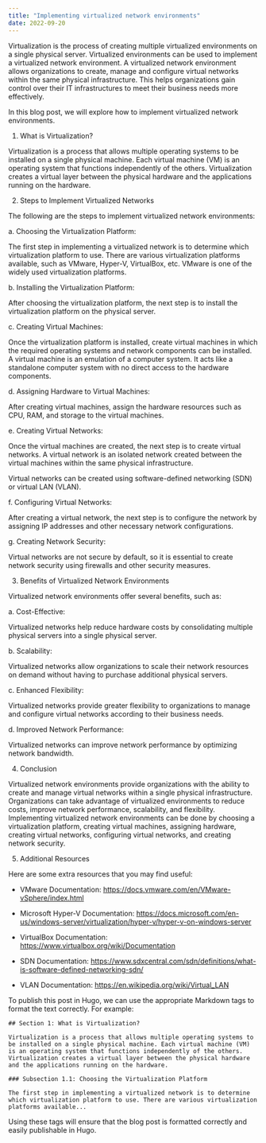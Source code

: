 ```yaml
---
title: "Implementing virtualized network environments"
date: 2022-09-20
---
```





Virtualization is the process of creating multiple virtualized environments on a single physical server. Virtualized environments can be used to implement a virtualized network environment. A virtualized network environment allows organizations to create, manage and configure virtual networks within the same physical infrastructure. This helps organizations gain control over their IT infrastructures to meet their business needs more effectively.

In this blog post, we will explore how to implement virtualized network environments.

1. What is Virtualization?

Virtualization is a process that allows multiple operating systems to be installed on a single physical machine. Each virtual machine (VM) is an operating system that functions independently of the others. Virtualization creates a virtual layer between the physical hardware and the applications running on the hardware.

2. Steps to Implement Virtualized Networks

The following are the steps to implement virtualized network environments:

a. Choosing the Virtualization Platform:

The first step in implementing a virtualized network is to determine which virtualization platform to use. There are various virtualization platforms available, such as VMware, Hyper-V, VirtualBox, etc. VMware is one of the widely used virtualization platforms.

b. Installing the Virtualization Platform:

After choosing the virtualization platform, the next step is to install the virtualization platform on the physical server.

c. Creating Virtual Machines:

Once the virtualization platform is installed, create virtual machines in which the required operating systems and network components can be installed. A virtual machine is an emulation of a computer system. It acts like a standalone computer system with no direct access to the hardware components.

d. Assigning Hardware to Virtual Machines:

After creating virtual machines, assign the hardware resources such as CPU, RAM, and storage to the virtual machines.

e. Creating Virtual Networks:

Once the virtual machines are created, the next step is to create virtual networks. A virtual network is an isolated network created between the virtual machines within the same physical infrastructure.

Virtual networks can be created using software-defined networking (SDN) or virtual LAN (VLAN). 

f. Configuring Virtual Networks:

After creating a virtual network, the next step is to configure the network by assigning IP addresses and other necessary network configurations.

g. Creating Network Security:

Virtual networks are not secure by default, so it is essential to create network security using firewalls and other security measures.

3. Benefits of Virtualized Network Environments

Virtualized network environments offer several benefits, such as:

a. Cost-Effective:

Virtualized networks help reduce hardware costs by consolidating multiple physical servers into a single physical server.

b. Scalability:

Virtualized networks allow organizations to scale their network resources on demand without having to purchase additional physical servers.

c. Enhanced Flexibility:

Virtualized networks provide greater flexibility to organizations to manage and configure virtual networks according to their business needs.

d. Improved Network Performance:

Virtualized networks can improve network performance by optimizing network bandwidth.

4. Conclusion

Virtualized network environments provide organizations with the ability to create and manage virtual networks within a single physical infrastructure. Organizations can take advantage of virtualized environments to reduce costs, improve network performance, scalability, and flexibility. Implementing virtualized network environments can be done by choosing a virtualization platform, creating virtual machines, assigning hardware, creating virtual networks, configuring virtual networks, and creating network security.

5. Additional Resources

Here are some extra resources that you may find useful:

- VMware Documentation: https://docs.vmware.com/en/VMware-vSphere/index.html

- Microsoft Hyper-V Documentation: https://docs.microsoft.com/en-us/windows-server/virtualization/hyper-v/hyper-v-on-windows-server

- VirtualBox Documentation: https://www.virtualbox.org/wiki/Documentation

- SDN Documentation: https://www.sdxcentral.com/sdn/definitions/what-is-software-defined-networking-sdn/

- VLAN Documentation: https://en.wikipedia.org/wiki/Virtual_LAN

To publish this post in Hugo, we can use the appropriate Markdown tags to format the text correctly. For example:

```
## Section 1: What is Virtualization?

Virtualization is a process that allows multiple operating systems to be installed on a single physical machine. Each virtual machine (VM) is an operating system that functions independently of the others. Virtualization creates a virtual layer between the physical hardware and the applications running on the hardware.

### Subsection 1.1: Choosing the Virtualization Platform

The first step in implementing a virtualized network is to determine which virtualization platform to use. There are various virtualization platforms available...
```

Using these tags will ensure that the blog post is formatted correctly and easily publishable in Hugo.